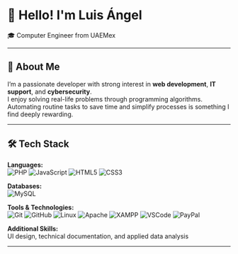 # 👋 Hello! I'm Luis Ángel



🎓 Computer Engineer from UAEMex


---


## 🚀 About Me



I’m a passionate developer with strong interest in **web development**, **IT support**, and **cybersecurity**.  
I enjoy solving real-life problems through programming algorithms. Automating routine tasks to save time and simplify processes is something I find deeply rewarding.

---


## 🛠️ Tech Stack



**Languages:**  
![PHP](https://img.shields.io/badge/PHP-777BB4?style=flat&logo=php&logoColor=white)
![JavaScript](https://img.shields.io/badge/JavaScript-F7DF1E?style=flat&logo=javascript&logoColor=black)
![HTML5](https://img.shields.io/badge/HTML5-E34F26?style=flat&logo=html5&logoColor=white)
![CSS3](https://img.shields.io/badge/CSS3-1572B6?style=flat&logo=css3&logoColor=white)

**Databases:**  
![MySQL](https://img.shields.io/badge/MySQL-4479A1?style=flat&logo=mysql&logoColor=white)

**Tools & Technologies:**  
![Git](https://img.shields.io/badge/Git-F05032?style=flat&logo=git&logoColor=white)
![GitHub](https://img.shields.io/badge/GitHub-181717?style=flat&logo=github&logoColor=white)
![Linux](https://img.shields.io/badge/Linux-FCC624?style=flat&logo=linux&logoColor=black)
![Apache](https://img.shields.io/badge/Apache-D22128?style=flat&logo=apache&logoColor=white)
![XAMPP](https://img.shields.io/badge/XAMPP-FB7A24?style=flat&logo=xampp&logoColor=white)
![VSCode](https://img.shields.io/badge/VS_Code-007ACC?style=flat&logo=visual-studio-code&logoColor=white)
![PayPal](https://img.shields.io/badge/PayPal-00457C?style=flat&logo=paypal&logoColor=white)

**Additional Skills:**  
UI design, technical documentation, and applied data analysis

---
